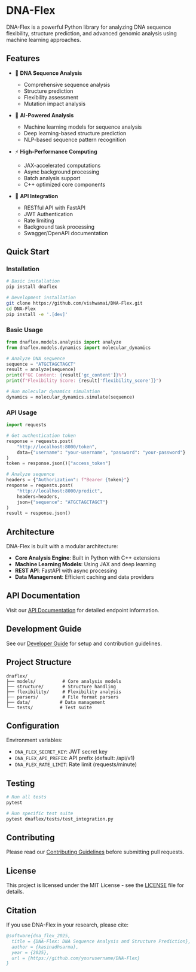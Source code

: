 # DNA-Flex

DNA-Flex is a powerful Python library for analyzing DNA sequence flexibility, structure prediction, and advanced genomic analysis using machine learning approaches.

## Features

- 🧬 **DNA Sequence Analysis**
  - Comprehensive sequence analysis
  - Structure prediction
  - Flexibility assessment
  - Mutation impact analysis

- 🤖 **AI-Powered Analysis**
  - Machine learning models for sequence analysis
  - Deep learning-based structure prediction
  - NLP-based sequence pattern recognition

- ⚡ **High-Performance Computing**
  - JAX-accelerated computations
  - Async background processing
  - Batch analysis support
  - C++ optimized core components

- 🔄 **API Integration**
  - RESTful API with FastAPI
  - JWT Authentication
  - Rate limiting
  - Background task processing
  - Swagger/OpenAPI documentation

## Quick Start

### Installation

```bash
# Basic installation
pip install dnaflex

# Development installation
git clone https://github.com/vishwamai/DNA-Flex.git
cd DNA-Flex
pip install -e '.[dev]'
```

### Basic Usage

```python
from dnaflex.models.analysis import analyze
from dnaflex.models.dynamics import molecular_dynamics

# Analyze DNA sequence
sequence = "ATGCTAGCTAGCT"
result = analyze(sequence)
print(f"GC Content: {result['gc_content']}%")
print(f"Flexibility Score: {result['flexibility_score']}")

# Run molecular dynamics simulation
dynamics = molecular_dynamics.simulate(sequence)
```

### API Usage

```python
import requests

# Get authentication token
response = requests.post(
    "http://localhost:8000/token",
    data={"username": "your-username", "password": "your-password"}
)
token = response.json()["access_token"]

# Analyze sequence
headers = {"Authorization": f"Bearer {token}"}
response = requests.post(
    "http://localhost:8000/predict",
    headers=headers,
    json={"sequence": "ATGCTAGCTAGCT"}
)
result = response.json()
```

## Architecture

DNA-Flex is built with a modular architecture:

- **Core Analysis Engine**: Built in Python with C++ extensions
- **Machine Learning Models**: Using JAX and deep learning
- **REST API**: FastAPI with async processing
- **Data Management**: Efficient caching and data providers

## API Documentation

Visit our [API Documentation](docs/api.md) for detailed endpoint information.

## Development Guide

See our [Developer Guide](docs/developer_guide.md) for setup and contribution guidelines.

## Project Structure

```
dnaflex/
├── models/          # Core analysis models
├── structure/       # Structure handling
├── flexibility/     # Flexibility analysis
├── parsers/         # File format parsers
├── data/           # Data management
└── tests/          # Test suite
```

## Configuration

Environment variables:
- `DNA_FLEX_SECRET_KEY`: JWT secret key
- `DNA_FLEX_API_PREFIX`: API prefix (default: /api/v1)
- `DNA_FLEX_RATE_LIMIT`: Rate limit (requests/minute)

## Testing

```bash
# Run all tests
pytest

# Run specific test suite
pytest dnaflex/tests/test_integration.py
```

## Contributing

Please read our [Contributing Guidelines](CONTRIBUTING.md) before submitting pull requests.

## License

This project is licensed under the MIT License - see the [LICENSE](LICENSE) file for details.

## Citation

If you use DNA-Flex in your research, please cite:

```bibtex
@software{dna_flex_2025,
  title = {DNA-Flex: DNA Sequence Analysis and Structure Prediction},
  author = {kasinadhsarma},
  year = {2025},
  url = {https://github.com/yourusername/DNA-Flex}
}
```
